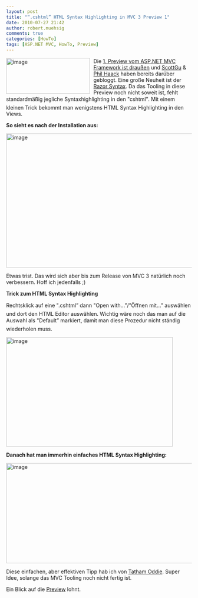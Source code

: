 ```yaml
---
layout: post
title: "“.cshtml” HTML Syntax Highlighting in MVC 3 Preview 1"
date: 2010-07-27 21:42
author: robert.muehsig
comments: true
categories: [HowTo]
tags: [ASP.NET MVC, HowTo, Preview]
---
```

<a href="{{BASE_PATH}}/assets/wp-images/image1011.png"><img style="border-right-width: 0px; margin: 0px 10px 0px 0px; display: inline; border-top-width: 0px; border-bottom-width: 0px; border-left-width: 0px" title="image" border="0" alt="image" align="left" src="{{BASE_PATH}}/assets/wp-images/image_thumb195.png" width="227" height="97" /></a>   <p>Die <a href="http://www.microsoft.com/downloads/details.aspx?FamilyID=cb42f741-8fb1-4f43-a5fa-812096f8d1e8&amp;displaylang=en">1. Preview vom ASP.NET MVC Framework ist draußen</a> und <a href="http://weblogs.asp.net/scottgu/archive/2010/07/27/introducing-asp-net-mvc-3-preview-1.aspx">ScottGu</a> &amp; <a href="http://haacked.com/archive/2010/07/27/aspnetmvc3-preview1-released.aspx">Phil Haack</a> haben bereits darüber gebloggt. Eine große Neuheit ist der <a href="http://weblogs.asp.net/scottgu/archive/2010/07/02/introducing-razor.aspx">Razor Syntax</a>. Da das Tooling in diese Preview noch nicht soweit ist, fehlt standardmäßig jegliche Syntaxhighlighting in den "cshtml”. Mit einem kleinen Trick bekommt man wenigstens HTML Syntax Highlighting in den Views.</p> <!--more-->  <p><strong>So sieht es nach der Installation aus:</strong>&#160;</p>  <p><a href="{{BASE_PATH}}/assets/wp-images/image1012.png"><img style="border-right-width: 0px; display: inline; border-top-width: 0px; border-bottom-width: 0px; border-left-width: 0px" title="image" border="0" alt="image" src="{{BASE_PATH}}/assets/wp-images/image_thumb196.png" width="591" height="364" /></a> </p>  <p>Etwas trist. Das wird sich aber bis zum Release von MVC 3 natürlich noch verbessern. Hoff ich jedenfalls ;)</p>  <p><strong>Trick zum HTML Syntax Highlighting</strong></p>  <p>Rechtsklick auf eine ".cshtml” dann "Open with...”/”Öffnen mit...” auswählen und dort den HTML Editor auswählen. Wichtig wäre noch das man auf die Auswahl als "Default” markiert, damit man diese Prozedur nicht ständig wiederholen muss.</p>  <p><a href="{{BASE_PATH}}/assets/wp-images/image1013.png"><img style="border-right-width: 0px; display: inline; border-top-width: 0px; border-bottom-width: 0px; border-left-width: 0px" title="image" border="0" alt="image" src="{{BASE_PATH}}/assets/wp-images/image_thumb197.png" width="452" height="297" /></a> </p>  <p><strong>Danach hat man immerhin einfaches HTML Syntax Highlighting:</strong></p>  <p><a href="{{BASE_PATH}}/assets/wp-images/image1014.png"><img style="border-right-width: 0px; display: inline; border-top-width: 0px; border-bottom-width: 0px; border-left-width: 0px" title="image" border="0" alt="image" src="{{BASE_PATH}}/assets/wp-images/image_thumb198.png" width="519" height="272" /></a> </p>  <p>Diese einfachen, aber effektiven Tipp hab ich von <a title="http://blog.tatham.oddie.com.au/" href="http://blog.tatham.oddie.com.au/">Tatham Oddie</a>. Super Idee, solange das MVC Tooling noch nicht fertig ist.</p>  <p>Ein Blick auf die <a href="http://www.microsoft.com/downloads/details.aspx?FamilyID=cb42f741-8fb1-4f43-a5fa-812096f8d1e8&amp;displaylang=en">Preview</a> lohnt.</p>
